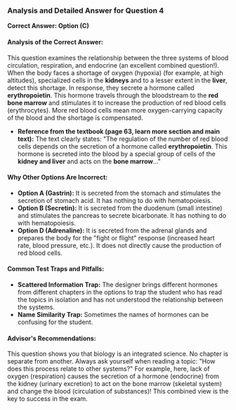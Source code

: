### **Analysis and Detailed Answer for Question 4**

**Correct Answer: Option (C)**

#### **Analysis of the Correct Answer:**
This question examines the relationship between the three systems of blood circulation, respiration, and endocrine (an excellent combined question!).
When the body faces a shortage of oxygen (hypoxia) (for example, at high altitudes), specialized cells in the **kidneys** and to a lesser extent in the **liver**, detect this shortage. In response, they secrete a hormone called **erythropoietin**. This hormone travels through the bloodstream to the **red bone marrow** and stimulates it to increase the production of red blood cells (erythrocytes). More red blood cells mean more oxygen-carrying capacity of the blood and the shortage is compensated.

*   **Reference from the textbook (page 63, learn more section and main text):** The text clearly states: "The regulation of the number of red blood cells depends on the secretion of a hormone called **erythropoietin**. This hormone is secreted into the blood by a special group of cells of the **kidney and liver** and acts on the **bone marrow**..."

#### **Why Other Options Are Incorrect:**
*   **Option A (Gastrin):** It is secreted from the stomach and stimulates the secretion of stomach acid. It has nothing to do with hematopoiesis.
*   **Option B (Secretin):** It is secreted from the duodenum (small intestine) and stimulates the pancreas to secrete bicarbonate. It has nothing to do with hematopoiesis.
*   **Option D (Adrenaline):** It is secreted from the adrenal glands and prepares the body for the "fight or flight" response (increased heart rate, blood pressure, etc.). It does not directly cause the production of red blood cells.

#### **Common Test Traps and Pitfalls:**
*   **Scattered Information Trap:** The designer brings different hormones from different chapters in the options to trap the student who has read the topics in isolation and has not understood the relationship between the systems.
*   **Name Similarity Trap:** Sometimes the names of hormones can be confusing for the student.

#### **Advisor's Recommendations:**
This question shows you that biology is an integrated science. No chapter is separate from another. Always ask yourself when reading a topic: "How does this process relate to other systems?" For example, here, lack of oxygen (respiration) causes the secretion of a hormone (endocrine) from the kidney (urinary excretion) to act on the bone marrow (skeletal system) and change the blood (circulation of substances)! This combined view is the key to success in the exam.
